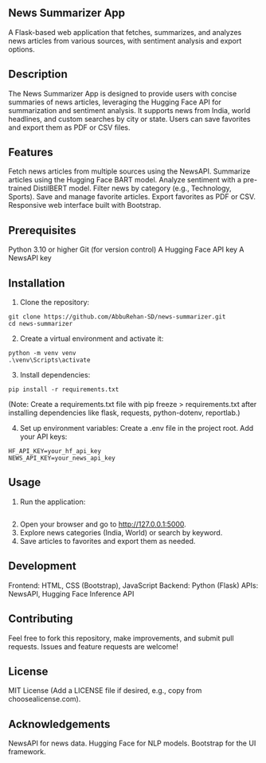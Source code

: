 ## News Summarizer App
A Flask-based web application that fetches, summarizes, and analyzes news articles from various sources, with sentiment analysis and export options.
## Description
The News Summarizer App is designed to provide users with concise summaries of news articles, leveraging the Hugging Face API for summarization and sentiment analysis. It supports news from India, world headlines, and custom searches by city or state. Users can save favorites and export them as PDF or CSV files.
## Features

Fetch news articles from multiple sources using the NewsAPI.
Summarize articles using the Hugging Face BART model.
Analyze sentiment with a pre-trained DistilBERT model.
Filter news by category (e.g., Technology, Sports).
Save and manage favorite articles.
Export favorites as PDF or CSV.
Responsive web interface built with Bootstrap.

## Prerequisites

Python 3.10 or higher
Git (for version control)
A Hugging Face API key
A NewsAPI key

## Installation

1. Clone the repository:
```
git clone https://github.com/AbbuRehan-SD/news-summarizer.git
cd news-summarizer
```

2. Create a virtual environment and activate it:
```
python -m venv venv
.\venv\Scripts\activate
```

3. Install dependencies:
```
pip install -r requirements.txt
```
(Note: Create a requirements.txt file with pip freeze > requirements.txt after installing dependencies like flask, requests, python-dotenv, reportlab.)

4. Set up environment variables:
Create a .env file in the project root.
Add your API keys:
```
HF_API_KEY=your_hf_api_key
NEWS_API_KEY=your_news_api_key
```

## Usage

1. Run the application:
```python app.py
```

2. Open your browser and go to http://127.0.0.1:5000.
3. Explore news categories (India, World) or search by keyword.
4. Save articles to favorites and export them as needed.

## Development

Frontend: HTML, CSS (Bootstrap), JavaScript
Backend: Python (Flask)
APIs: NewsAPI, Hugging Face Inference API

## Contributing
Feel free to fork this repository, make improvements, and submit pull requests. Issues and feature requests are welcome!
## License
MIT License (Add a LICENSE file if desired, e.g., copy from choosealicense.com).
## Acknowledgements

NewsAPI for news data.
Hugging Face for NLP models.
Bootstrap for the UI framework.
